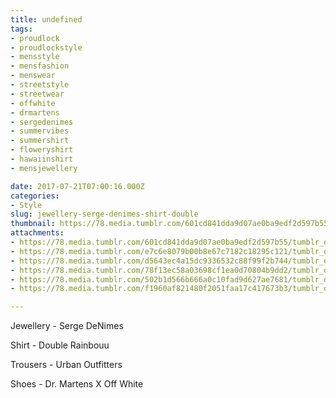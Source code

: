 ```yaml
---
title: undefined
tags:
- proudlock
- proudlockstyle
- mensstyle
- mensfashion
- menswear
- streetstyle
- streetwear
- offwhite
- drmartens
- sergedenimes
- summervibes
- summershirt
- floweryshirt
- hawaiinshirt
- mensjewellery

date: 2017-07-21T07:00:16.000Z
categories:
- Style
slug: jewellery-serge-denimes-shirt-double
thumbnail: https://78.media.tumblr.com/601cd841dda9d07ae0ba9edf2d597b55/tumblr_ote7zlPllE1rhrm24o1_540.jpg
attachments:
- https://78.media.tumblr.com/601cd841dda9d07ae0ba9edf2d597b55/tumblr_ote7zlPllE1rhrm24o1_1280.jpg
- https://78.media.tumblr.com/e7c6e8079b00b8e67c7182c18295c121/tumblr_ote7zlPllE1rhrm24o2_1280.jpg
- https://78.media.tumblr.com/d5643ec4a15dc9336532c88f99f2b744/tumblr_ote7zlPllE1rhrm24o3_1280.jpg
- https://78.media.tumblr.com/78f13ec58a03698cf1ea0d70804b9dd2/tumblr_ote7zlPllE1rhrm24o4_1280.jpg
- https://78.media.tumblr.com/502b1d566b666a0c10fad9d627ae7681/tumblr_ote7zlPllE1rhrm24o5_1280.jpg
- https://78.media.tumblr.com/f1960af821480f2051faa17c417673b3/tumblr_ote7zlPllE1rhrm24o6_1280.jpg

---
```


Jewellery - Serge DeNimes 

  Shirt - Double Rainbouu 

  Trousers - Urban Outfitters 

  Shoes - Dr. Martens X Off White
